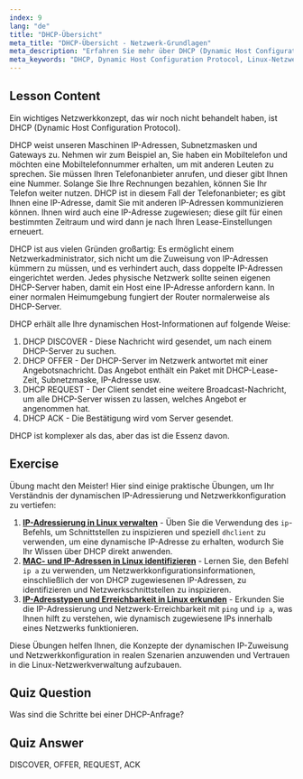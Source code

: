 ```yaml
---
index: 9
lang: "de"
title: "DHCP-Übersicht"
meta_title: "DHCP-Übersicht - Netzwerk-Grundlagen"
meta_description: "Erfahren Sie mehr über DHCP (Dynamic Host Configuration Protocol) in Linux. Verstehen Sie, wie DHCP IP-Adressen zuweist und seinen vierstufigen Prozess. Beginnen Sie Ihre Linux-Netzwerkreise!"
meta_keywords: "DHCP, Dynamic Host Configuration Protocol, Linux-Netzwerk, IP-Adresse, DHCP-Tutorial, Anfänger, Leitfaden"
---
```


## Lesson Content

Ein wichtiges Netzwerkkonzept, das wir noch nicht behandelt haben, ist DHCP (Dynamic Host Configuration Protocol).

DHCP weist unseren Maschinen IP-Adressen, Subnetzmasken und Gateways zu. Nehmen wir zum Beispiel an, Sie haben ein Mobiltelefon und möchten eine Mobiltelefonnummer erhalten, um mit anderen Leuten zu sprechen. Sie müssen Ihren Telefonanbieter anrufen, und dieser gibt Ihnen eine Nummer. Solange Sie Ihre Rechnungen bezahlen, können Sie Ihr Telefon weiter nutzen. DHCP ist in diesem Fall der Telefonanbieter; es gibt Ihnen eine IP-Adresse, damit Sie mit anderen IP-Adressen kommunizieren können. Ihnen wird auch eine IP-Adresse zugewiesen; diese gilt für einen bestimmten Zeitraum und wird dann je nach Ihren Lease-Einstellungen erneuert.

DHCP ist aus vielen Gründen großartig: Es ermöglicht einem Netzwerkadministrator, sich nicht um die Zuweisung von IP-Adressen kümmern zu müssen, und es verhindert auch, dass doppelte IP-Adressen eingerichtet werden. Jedes physische Netzwerk sollte seinen eigenen DHCP-Server haben, damit ein Host eine IP-Adresse anfordern kann. In einer normalen Heimumgebung fungiert der Router normalerweise als DHCP-Server.

DHCP erhält alle Ihre dynamischen Host-Informationen auf folgende Weise:

1. DHCP DISCOVER - Diese Nachricht wird gesendet, um nach einem DHCP-Server zu suchen.
2. DHCP OFFER - Der DHCP-Server im Netzwerk antwortet mit einer Angebotsnachricht. Das Angebot enthält ein Paket mit DHCP-Lease-Zeit, Subnetzmaske, IP-Adresse usw.
3. DHCP REQUEST - Der Client sendet eine weitere Broadcast-Nachricht, um alle DHCP-Server wissen zu lassen, welches Angebot er angenommen hat.
4. DHCP ACK - Die Bestätigung wird vom Server gesendet.

DHCP ist komplexer als das, aber das ist die Essenz davon.

## Exercise

Übung macht den Meister! Hier sind einige praktische Übungen, um Ihr Verständnis der dynamischen IP-Adressierung und Netzwerkkonfiguration zu vertiefen:

1. **[IP-Adressierung in Linux verwalten](https://labex.io/de/labs/linux-manage-ip-addressing-in-linux-592736)** - Üben Sie die Verwendung des `ip`-Befehls, um Schnittstellen zu inspizieren und speziell `dhclient` zu verwenden, um eine dynamische IP-Adresse zu erhalten, wodurch Sie Ihr Wissen über DHCP direkt anwenden.
2. **[MAC- und IP-Adressen in Linux identifizieren](https://labex.io/de/labs/linux-identify-mac-and-ip-addresses-in-linux-592731)** - Lernen Sie, den Befehl `ip a` zu verwenden, um Netzwerkkonfigurationsinformationen, einschließlich der von DHCP zugewiesenen IP-Adressen, zu identifizieren und Netzwerkschnittstellen zu inspizieren.
3. **[IP-Adresstypen und Erreichbarkeit in Linux erkunden](https://labex.io/de/labs/linux-explore-ip-address-types-and-reachability-in-linux-592780)** - Erkunden Sie die IP-Adressierung und Netzwerk-Erreichbarkeit mit `ping` und `ip a`, was Ihnen hilft zu verstehen, wie dynamisch zugewiesene IPs innerhalb eines Netzwerks funktionieren.

Diese Übungen helfen Ihnen, die Konzepte der dynamischen IP-Zuweisung und Netzwerkkonfiguration in realen Szenarien anzuwenden und Vertrauen in die Linux-Netzwerkverwaltung aufzubauen.

## Quiz Question

Was sind die Schritte bei einer DHCP-Anfrage?

## Quiz Answer

DISCOVER, OFFER, REQUEST, ACK
